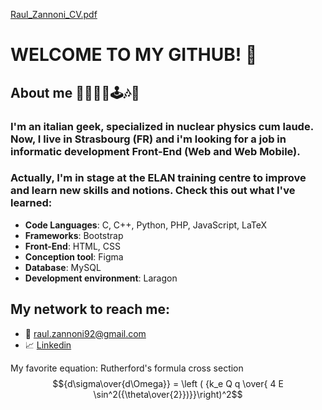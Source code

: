 [Raul_Zannoni_CV.pdf](https://github.com/raulzannoni/raulzannoni/files/11949070/Raul_Zannoni_CV.pdf)
# WELCOME TO MY GITHUB! 👋
## About me 🙋‍♂️🍖🦾🕹🎶🧲
### I'm an italian geek, specialized in nuclear physics cum laude. Now, I live in Strasbourg (FR) and i'm looking for a job in informatic development Front-End (Web and Web Mobile). 
### Actually, I'm in stage at the ELAN training centre to improve and learn new skills and notions. Check this out what I've learned:

+ **Code Languages**: C, C++, Python, PHP, JavaScript,  LaTeX
+ **Frameworks**: Bootstrap
+ **Front-End**: HTML, CSS
+ **Conception tool**: Figma
+ **Database**: MySQL
+ **Development environment**: Laragon

## My network to reach me:
- 📩 [raul.zannoni92@gmail.com](raul.zannoni92@gmail.com)
- 📈 [Linkedin](https://www.linkedin.com/in/raul-zannoni-460715246/)

My favorite equation: Rutherford's formula cross section $${d\sigma\over{d\Omega}} = \left ( {k_e Q q \over{ 4 E \sin^2({\theta\over{2}})}}\right)^2$$


<!---
raulzannoni/raulzannoni is a ✨ special ✨ repository because its `README.md` (this file) appears on your GitHub profile.
You can click the Preview link to take a look at your changes.
--->
